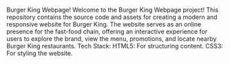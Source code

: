 Burger King Webpage!
Welcome to the Burger King Webpage project! This repository contains the source code and assets for creating a modern and responsive website for Burger King. The website serves as an online presence for the fast-food chain, offering an interactive experience for users to explore the brand, view the menu, promotions, and locate nearby Burger King restaurants.
Tech Stack:
HTML5: For structuring content.
CSS3: For styling the website.
